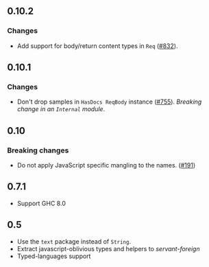 0.10.2
------

### Changes

* Add support for body/return content types in `Req`
  ([#832](https://github.com/haskell-servant/servant/pull/832/files)).

0.10.1
------

### Changes

* Don't drop samples in `HasDocs ReqBody` instance
  ([#755](https://github.com/haskell-servant/servant/pull/755/files)).
  *Breaking change in an `Internal` module*.

0.10
----

### Breaking changes

* Do not apply JavaScript specific mangling to the names.
  ([#191](https://github.com/haskell-servant/servant/issues/191))

0.7.1
-----

* Support GHC 8.0

0.5
-----
* Use the `text` package instead of `String`.
* Extract javascript-oblivious types and helpers to *servant-foreign*
* Typed-languages support

